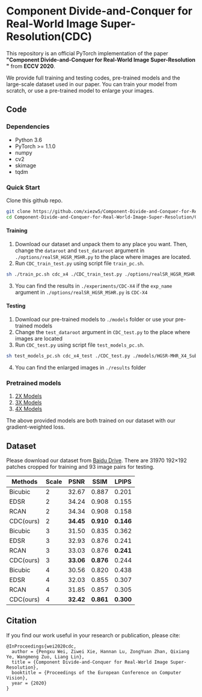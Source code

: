 # Component Divide-and-Conquer for Real-World Image Super-Resolution(CDC)

This repository is an official PyTorch implementation of the paper **"Component Divide-and-Conquer for Real-World Image Super-Resolution
"** from **ECCV 2020**.

We provide full training and testing codes, pre-trained models and the large-scale dataset used in our paper. You can train your model from scratch, or use a pre-trained model to enlarge your images.

## Code
### Dependencies
* Python 3.6
* PyTorch >= 1.1.0
* numpy
* cv2
* skimage
* tqdm

### Quick Start
Clone this github repo.
```bash
git clone https://github.com/xiezw5/Component-Divide-and-Conquer-for-Real-World-Image-Super-Resolution
cd Component-Divide-and-Conquer-for-Real-World-Image-Super-Resolution/CDC
```
#### Training
1. Download our dataset and unpack them to any place you want. Then, change the ```dataroot``` and ```test_dataroot``` argument in ```./options/realSR_HGSR_MSHR.py``` to the place where images are located.
2. Run ```CDC_train_test.py``` using script file ```train_pc.sh```.
```bash
sh ./train_pc.sh cdc_x4 ./CDC_train_test.py ./options/realSR_HGSR_MSHR.py 1
```
3. You can find the results in ```./experiments/CDC-X4``` if the ```exp_name``` argument in ```./options/realSR_HGSR_MSHR.py``` is ```CDC-X4```

#### Testing
1. Download our pre-trained models to ```./models``` folder or use your pre-trained models
2. Change the ```test_dataroot``` argument in ```CDC_test.py``` to the place where images are located
3. Run ```CDC_test.py``` using script file ```test_models_pc.sh```.
```bash
sh test_models_pc.sh cdc_x4_test ./CDC_test.py ./models/HGSR-MHR_X4_SubRegion_GW_283.pth 1
```
4. You can find the enlarged images in ```./results``` folder

### Pretrained models
1. [2X Models]()
2. [3X Models]()
3. [4X Models]()

The above provided models are both trained on our dataset with our gradient-weighted loss.

## Dataset
Please download our dataset from [Baidu Drive](). There are 31970 192×192 patches cropped for training and 93 image pairs for testing.

 |Methods    |  Scale  |    PSNR    |    SSIM    |    LPIPS    |
 |-----------|---------|:----------:|:----------:|:-----------:|
 |Bicubic    |    2    |    32.67   |    0.887   |    0.201    |
 |EDSR       |    2    |    34.24   |    0.908   |    0.155    |
 |RCAN       |    2    |    34.34   |    0.908   |    0.158    |
 |CDC(ours)  |    2    |  **34.45** |  **0.910** |  **0.146**  |
 |Bicubic    |    3    |    31.50   |    0.835   |    0.362    |
 |EDSR       |    3    |    32.93   |    0.876   |    0.241    |
 |RCAN       |    3    |    33.03   |    0.876   |  **0.241**  |
 |CDC(ours)  |    3    |  **33.06** |  **0.876** |    0.244    |
 |Bicubic    |    4    |    30.56   |    0.820   |    0.438    |
 |EDSR       |    4    |    32.03   |    0.855   |    0.307    |
 |RCAN       |    4    |    31.85   |    0.857   |    0.305    |
 |CDC(ours)  |    4    |  **32.42** |  **0.861** |  **0.300**  |

## Citation
If you find our work useful in your research or publication, please cite:
```
@InProceedings{wei2020cdc,
  author = {Pengxu Wei, Ziwei Xie, Hannan Lu, ZongYuan Zhan, Qixiang Ye, Wangmeng Zuo, Liang Lin},
  title = {Component Divide-and-Conquer for Real-World Image Super-Resolution},
  booktitle = {Proceedings of the European Conference on Computer Vision},
  year = {2020}
}
```
